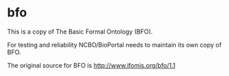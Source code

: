 bfo
===

This is a copy of The Basic Formal Ontology (BFO). 

For testing and reliability NCBO/BioPortal needs to maintain its own copy of BFO.

The original source for BFO is http://www.ifomis.org/bfo/1.1

